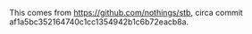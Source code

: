 This comes from https://github.com/nothings/stb, circa commit
af1a5bc352164740c1cc1354942b1c6b72eacb8a.
